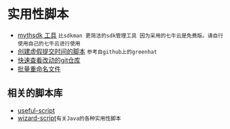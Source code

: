 # 实用性脚本

- [mythsdk 工具](/python/mythsdk/) `比sdkman 更简洁的sdk管理工具 因为采用的七牛云是免费版。请自行使用自己的七牛云进行使用`
- [创建虚假提交时间的脚本](/python/create_commit.py) `参考自github上的greenhat`
- [快速查看改动的git仓库](/python/check_repos.py) 
- [批量重命名文件](/python/rename_image.py)

## 相关的脚本库

- [useful-script](https://github.com/oldratlee/useful-scripts)
- [wizard-script](https://github.com/robertleepeak/wizard-scripts)`有关Java的各种实用性脚本`


